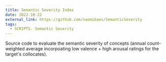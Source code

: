 ```yaml
---
title: Semantic Severity Index
date: 2022-10-22
external_link: https://github.com/naomibaes/SemanticSeverity
tags:
  - SCRIPTS. Semantic Severity
---
```


Source code to evaluate the semantic severity of concepts (annual count-weighted average incorpoating low valence + high arousal ratings for the target's collocates).

<!--more-->
